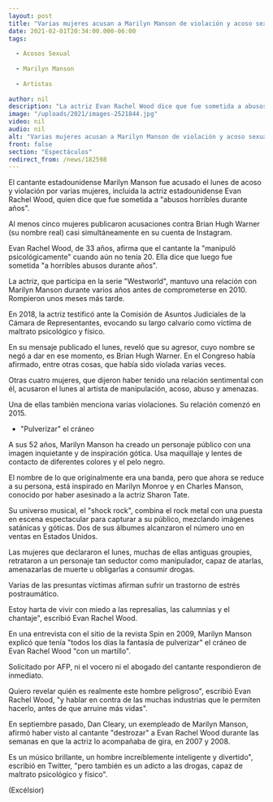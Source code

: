 ```yaml
---
layout: post
title: "Varias mujeres acusan a Marilyn Manson de violación y acoso sexual"
date: 2021-02-01T20:34:00.000-06:00
tags:
  
  - Acosos Sexual
  
  - Marilyn Manson
  
  - Artistas
  
author: nil
description: "La actriz Evan Rachel Wood dice que fue sometida a abusos horribles durante años"
image: "/uploads/2021/images-2521844.jpg"
video: nil
audio: nil
alt: "Varias mujeres acusan a Marilyn Manson de violación y acoso sexual"
front: false
section: "Espectáculos"
redirect_from: /news/182598
---
```


El cantante estadounidense Marilyn Manson fue acusado el lunes de acoso y violación por varias mujeres, incluida la actriz estadounidense Evan Rachel Wood, quien dice que fue sometida a "abusos horribles durante años".

Al menos cinco mujeres publicaron acusaciones contra Brian Hugh Warner (su nombre real) casi simultáneamente en su cuenta de Instagram.

Evan Rachel Wood, de 33 años, afirma que el cantante la "manipuló psicológicamente" cuando aún no tenía 20. Ella dice que luego fue sometida "a horribles abusos durante años".

La actriz, que participa en la serie "Westworld", mantuvo una relación con Marilyn Manson durante varios años antes de comprometerse en 2010. Rompieron unos meses más tarde.

En 2018, la actriz testificó ante la Comisión de Asuntos Judiciales de la Cámara de Representantes, evocando su largo calvario como víctima de maltrato psicológico y físico.

En su mensaje publicado el lunes, reveló que su agresor, cuyo nombre se negó a dar en ese momento, es Brian Hugh Warner. En el Congreso había afirmado, entre otras cosas, que había sido violada varias veces.

Otras cuatro mujeres, que dijeron haber tenido una relación sentimental con él, acusaron el lunes al artista de manipulación, acoso, abuso y amenazas.

Una de ellas también menciona varias violaciones. Su relación comenzó en 2015.

- "Pulverizar" el cráneo

A sus 52 años, Marilyn Manson ha creado un personaje público con una imagen inquietante y de inspiración gótica. Usa maquillaje y lentes de contacto de diferentes colores y el pelo negro.

El nombre de lo que originalmente era una banda, pero que ahora se reduce a su persona, está inspirado en Marilyn Monroe y en Charles Manson, conocido por haber asesinado a la actriz Sharon Tate.

Su universo musical, el "shock rock", combina el rock metal con una puesta en escena espectacular para capturar a su público, mezclando imágenes satánicas y góticas. Dos de sus álbumes alcanzaron el número uno en ventas en Estados Unidos.

Las mujeres que declararon el lunes, muchas de ellas antiguas groupies, retrataron a un personaje tan seductor como manipulador, capaz de atarlas, amenazarlas de muerte u obligarlas a consumir drogas.

Varias de las presuntas víctimas afirman sufrir un trastorno de estrés postraumático.

Estoy harta de vivir con miedo a las represalias, las calumnias y el chantaje", escribió Evan Rachel Wood.

En una entrevista con el sitio de la revista Spin en 2009, Marilyn Manson explicó que tenía "todos los días la fantasía de pulverizar" el cráneo de Evan Rachel Wood "con un martillo".

Solicitado por AFP, ni el vocero ni el abogado del cantante respondieron de inmediato.

Quiero revelar quién es realmente este hombre peligroso", escribió Evan Rachel Wood, "y hablar en contra de las muchas industrias que le permiten hacerlo, antes de que arruine más vidas".

En septiembre pasado, Dan Cleary, un exempleado de Marilyn Manson, afirmó haber visto al cantante "destrozar" a Evan Rachel Wood durante las semanas en que la actriz lo acompañaba de gira, en 2007 y 2008.

Es un músico brillante, un hombre increíblemente inteligente y divertido", escribió en Twitter, "pero también es un adicto a las drogas, capaz de maltrato psicológico y físico".

(Excélsior)